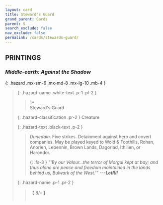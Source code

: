 ```yaml
---
layout: card
title: Steward's Guard
grand_parent: Cards
parent: S
search_exclude: false
nav_exclude: false
permalink: /cards/stewards-guard/
---
```


## PRINTINGS


### _Middle-earth: Against the Shadow_

{: .hazard .mx-sm-6 .mx-md-8 .mx-lg-10 .mb-4 }
> {: .hazard-name .white-text .p-1 .pl-2 }
> > <div class="hazard-mp">1*</div>
> > <div class="card-name">Steward's Guard</div>
>
> {: .hazard-classification .pr-2 }
> Creature
>
> {: .hazard-text .black-text .p-2 }
> > _Dunedain._ Five strikes. Detainment against hero and covert companies. May be played keyed to Wold & Foothills, Rohan, Anorien, Lebennin, Brown Lands, Dagorlad, Ithilien, or Harondor. 
> > 
> > {: .fs-3 } 
> > _“‘By our Valour...the terror of Morgul kept at bay; and thus alone are peace and freedom maintained in the lands behind us, Bulwark of the West.’”_ ***---&#65279;LotRII*** 
>
> {: .hazard-name .p-1 .pr-2 }
> > <div class="card-shield">【 8/&ndash; 】</div>
> > <div class="card-corruption">&nbsp;</div>
